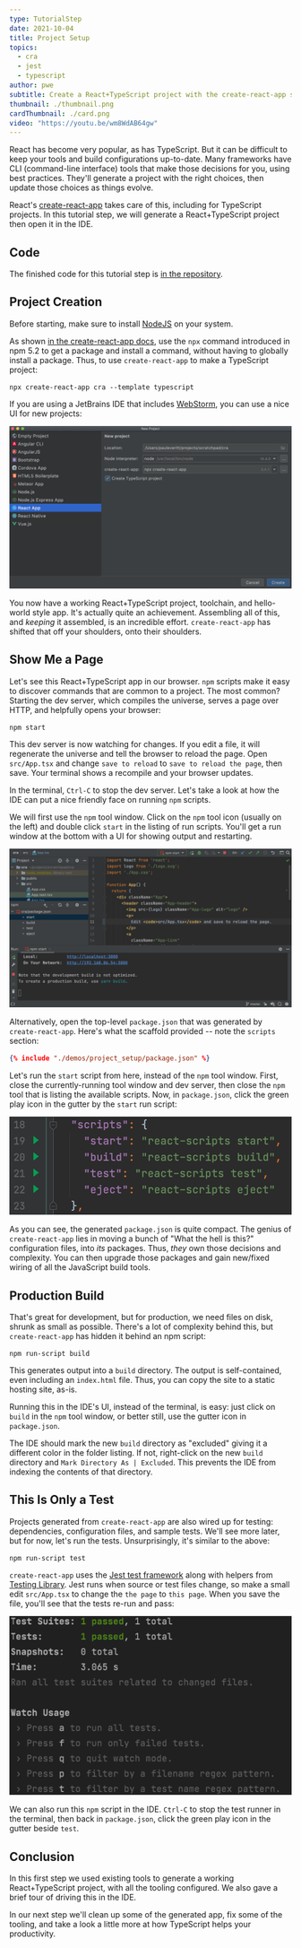 ```yaml
---
type: TutorialStep
date: 2021-10-04
title: Project Setup
topics:
  - cra
  - jest
  - typescript
author: pwe
subtitle: Create a React+TypeScript project with the create-react-app scaffolding tool.
thumbnail: ./thumbnail.png
cardThumbnail: ./card.png
video: "https://youtu.be/wm8WdAB64gw"
---
```


React has become very popular, as has TypeScript.
But it can be difficult to keep your tools and build configurations up-to-date.
Many frameworks have CLI (command-line interface) tools that make those decisions for you, using best practices.
They'll generate a project with the right choices, then update those choices as things evolve.

React's [create-react-app](/tags/cra/) takes care of this, including for TypeScript projects.
In this tutorial step, we will generate a React+TypeScript project then open it in the IDE.

## Code

The finished code for this tutorial step is
[in the repository](https://github.com/jetbrains/guide/tree/main/sites/webstorm-guide/demos/tutorials/react_typescript_tdd/project_setup).

## Project Creation

Before starting, make sure to install [NodeJS](/tags/nodejs/) on your system.

As shown [in the create-react-app docs](https://create-react-app.dev/docs/adding-typescript/), use the `npx` command introduced in npm 5.2 to get a package and install a command, without having to globally install a package.
Thus, to use `create-react-app` to make a TypeScript project:

```shell script
npx create-react-app cra --template typescript
```

If you are using a JetBrains IDE that includes [WebStorm](https://www.jetbrains.com/webstorm/), you can use a nice UI for new projects:

![Screenshot of New Project -> React App](./screenshots/new_project.png)

You now have a working React+TypeScript project, toolchain, and hello-world style app.
It's actually quite an achievement.
Assembling all of this, and _keeping_ it assembled, is an incredible effort.
`create-react-app` has shifted that off your shoulders, onto their shoulders.

## Show Me a Page

Let's see this React+TypeScript app in our browser.
`npm` scripts make it easy to discover commands that are common to a project.
The most common?
Starting the dev server, which compiles the universe, serves a page over HTTP, and helpfully opens your browser:

```shell script
npm start
```

This dev server is now watching for changes.
If you edit a file, it will regenerate the universe and tell the browser to reload the page.
Open `src/App.tsx` and change `save to reload` to `save to reload the page`, then save.
Your terminal shows a recompile and your browser updates.

In the terminal, `Ctrl-C` to stop the dev server.
Let's take a look at how the IDE can put a nice friendly face on running `npm` scripts.

We will first use the `npm` tool window.
Click on the `npm` tool icon (usually on the left) and double click `start` in the listing of run scripts.
You'll get a run window at the bottom with a UI for showing output and restarting.

![npm Tool Window](./screenshots/npm_tool_window.png)

Alternatively, open the top-level `package.json` that was generated by `create-react-app`.
Here's what the scaffold provided -- note the `scripts` section:

```json
{% include "./demos/project_setup/package.json" %}
```

Let's run the `start` script from here, instead of the `npm` tool window.
First, close the currently-running tool window and dev server, then close the `npm` tool that is listing the available scripts.
Now, in `package.json`, click the green play icon in the gutter by the `start` run script:

![Running the npm start script](./screenshots/package_json_start.png)

As you can see, the generated `package.json` is quite compact.
The genius of `create-react-app` lies in moving a bunch of "What the hell is this?" configuration files, into _its_ packages.
Thus, _they_ own those decisions and complexity.
You can then upgrade those packages and gain new/fixed wiring of all the JavaScript build tools.

## Production Build

That's great for development, but for production, we need files on disk, shrunk as small as possible.
There's a lot of complexity behind this, but `create-react-app` has hidden it behind an npm script:

```shell script
npm run-script build
```

This generates output into a `build` directory.
The output is self-contained, even including an `index.html` file.
Thus, you can copy the site to a static hosting site, as-is.

Running this in the IDE's UI, instead of the terminal, is easy: just click on `build` in the `npm` tool window, or better still, use the gutter icon in `package.json`.

The IDE should mark the new `build` directory as "excluded" giving it a different color in the folder listing.
If not, right-click on the new `build` directory and `Mark Directory As | Excluded`.
This prevents the IDE from indexing the contents of that directory.

## This Is Only a Test

Projects generated from `create-react-app` are also wired up for testing: dependencies, configuration files, and sample tests. We'll see more later, but for now, let's run the tests.
Unsurprisingly, it's similar to the above:

```shell script
npm run-script test
```

`create-react-app` uses the [Jest test framework](/tags/jest/) along with helpers from [Testing Library](https://testing-library.com).
Jest runs when source or test files change, so make a small edit `src/App.tsx` to change the `the page` to `this page`.
When you save the file, you'll see that the tests re-run and pass:

![Tests Re-Run](./screenshots/run_tests.png)

We can also run this `npm` script in the IDE.
`Ctrl-C` to stop the test runner in the terminal, then back in `package.json`, click the green play icon in the gutter beside `test`.

## Conclusion

In this first step we used existing tools to generate a working React+TypeScript project, with all the tooling configured.
We also gave a brief tour of driving this in the IDE.

In our next step we'll clean up some of the generated app, fix some of the tooling, and take a look a little more at how TypeScript helps your productivity.
